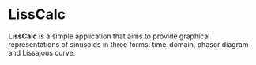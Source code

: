 # LissCalc

**LissCalc** is a simple application that aims to provide graphical representations of sinusoids in three forms: time-domain, phasor diagram and Lissajous curve.
